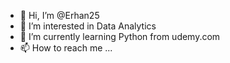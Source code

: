 - 👋 Hi, I’m @Erhan25
- 👀 I’m interested in Data Analytics
- 🌱 I’m currently learning Python from udemy.com
- 📫 How to reach me ...

<!---
Erhan25/Erhan25 is a ✨ special ✨ repository because its `README.md` (this file) appears on your GitHub profile.
You can click the Preview link to take a look at your changes.
--->

